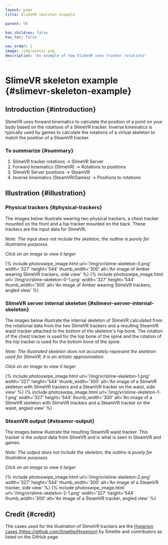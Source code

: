 ```yaml
---
layout: page
title: SlimeVR skeleton example

parent: VR

has_children: false
has_toc: false

nav_order: 1
image: /img/avatar.png
description: "An example of how SlimeVR uses tracker rotations"
---
```


# SlimeVR skeleton example {#slimevr-skeleton-example}

## Introduction {#introduction}

SlimeVR uses forward kinematics to calculate the position of a point on your body based on the rotations of a SlimeVR tracker. Inverse kinematics is typically used by games to calculate the rotations of a virtual skeleton to match the position of a SteamVR tracker.

### To summarize {#summary}

1. SlimeVR tracker rotations -> SlimeVR Server
2. Forward kinematics (SlimeVR) -> Rotations to positions
3. SlimeVR Server positions -> SteamVR
4. Inverse kinematics (SteamVR/Games) -> Positions to rotations

## Illustration {#illustration}

### Physical trackers {#physical-trackers}

The images below illustrate wearing two physical trackers, a chest tracker mounted on the front and a hip tracker mounted on the back. These trackers are the input data for SlimeVR.

_Note: The input does not include the skeleton, the outline is purely for illustrative purposes._

_Click on an image to view it larger_
<div class="pswp-gallery">
{% include photoswipe_image.html url='/img/vr/slime-skeleton-0.png' width='327' height='544' thumb_width='300' alt='An image of Amber wearing SlimeVR trackers, side view' %}
{% include photoswipe_image.html url='/img/vr/slime-skeleton-0-1.png' width='327' height='544' thumb_width='300' alt='An image of Amber wearing SlimeVR trackers, angled view' %}
</div>

### SlimeVR server internal skeleton {#slimevr-server-internal-skeleton}

The images below illustrate the internal skeleton of SlimeVR calculated from the rotational data from the two SlimeVR trackers and a resulting SteamVR waist tracker attached to the bottom of the skeleton's hip bone. The rotation of the chest tracker is used for the top bone of the spine and the rotation of the hip tracker is used for the bottom bone of the spine.

_Note: The illustrated skeleton does not accurately represent the skeleton used for SlimeVR, it is an artistic approximation._

_Click on an image to view it larger_
<div class="pswp-gallery">
{% include photoswipe_image.html url='/img/vr/slime-skeleton-1.png' width='327' height='544' thumb_width='300' alt='An image of a SlimeVR skeleton with SlimeVR trackers and a SteamVR tracker on the waist, side view' %}
{% include photoswipe_image.html url='/img/vr/slime-skeleton-1-1.png' width='327' height='544' thumb_width='300' alt='An image of a SlimeVR skeleton with SlimeVR trackers and a SteamVR tracker on the waist, angled view' %}
</div>

### SteamVR output {#steamvr-output}

The images below illustrate the resulting SteamVR waist tracker. This tracker is the output data from SlimeVR and is what is seen in SteamVR and games.

_Note: The output does not include the skeleton, the outline is purely for illustrative purposes._

_Click on an image to view it larger_
<div class="pswp-gallery">
{% include photoswipe_image.html url='/img/vr/slime-skeleton-2.png' width='327' height='544' thumb_width='300' alt='An image of a SteamVR tracker, side view' %}
{% include photoswipe_image.html url='/img/vr/slime-skeleton-2-1.png' width='327' height='544' thumb_width='300' alt='An image of a SteamVR tracker, angled view' %}
</div>

## Credit {#credit}

The cases used for the illustration of SlimeVR trackers are the [Hyperion cases (https://github.com/Smeltie/Hyperion)](https://github.com/Smeltie/Hyperion "Hyperion case GitHub page") by Smeltie and contributors as listed on the GitHub page.
